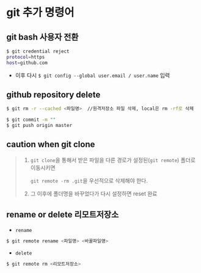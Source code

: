 # git 추가 명령어



## git bash 사용자 전환

```bash
$ git credential reject
protocol=https
host=github.com
```

- 이후 다시 `$ git config --global user.email / user.name`  입력



## github repository delete

```bash
$ git rm -r --cached <파일명>  //원격저장소 파일 삭제, local은 rm -rf로 삭제
```

```bash
$ git commit -m ""
$ git push origin master
```





## caution when git clone

> 1. `git clone`을 통해서 받은 파일을 다른 경로가 설정된(`git remote`) 폴더로 이동시키면
>
>    `git remote -rm .git`을 우선적으로 삭제해야 한다.
>
> 2. 그  이후에 폴더명을 바꾸었다가 다시 설정하면 reset 완료





## rename or delete 리모트저장소

-  `rename`

```bash
$ git remote rename <파일명> <바꿀파일명>
```



- `delete`

```bash
$ git remote rm <리모트저장소>
```

